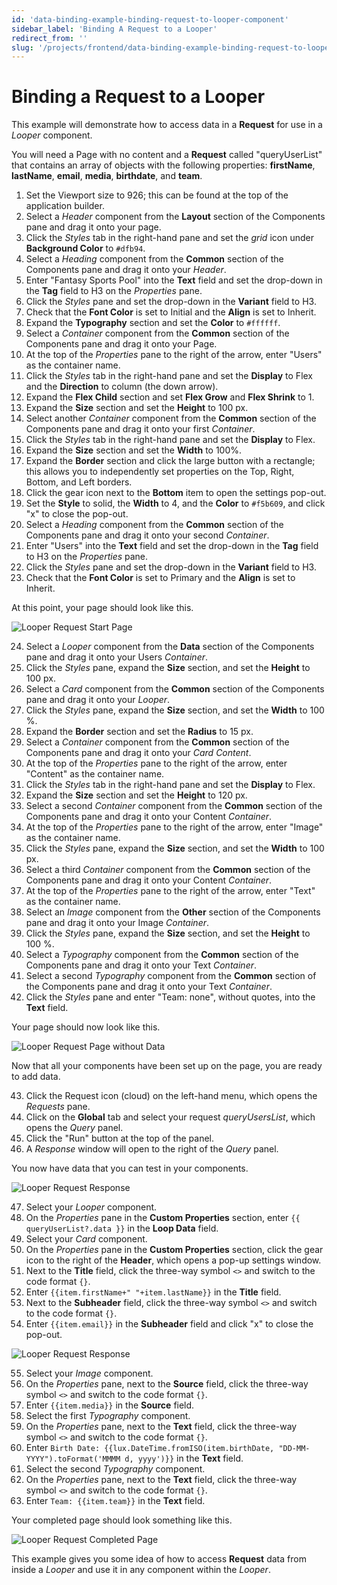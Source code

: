 ```yaml
---
id: 'data-binding-example-binding-request-to-looper-component'
sidebar_label: 'Binding A Request to a Looper'
redirect_from: ''
slug: '/projects/frontend/data-binding-example-binding-request-to-looper-component'
---
```


# Binding a Request to a Looper

This example will demonstrate how to access data in a **Request** for use in a *Looper* component.

You will need a Page with no content and a **Request** called "queryUserList" that contains an array of objects with the following properties: **firstName**, **lastName**, **email**, **media**, **birthdate**, and **team**.

1. Set the Viewport size to 926; this can be found at the top of the application builder.
2. Select a *Header* component from the **Layout** section of the Components pane and drag it onto your page. 
3. Click the *Styles* tab in the right-hand pane and set the *grid* icon under **Background Color** to `#dfb94`.
4. Select a *Heading* component from the **Common** section of the Components pane and drag it onto your *Header*.
5. Enter "Fantasy Sports Pool" into the **Text** field and set the drop-down in the **Tag** field to H3 on the *Properties* pane.
6. Click the *Styles* pane and set the drop-down in the **Variant** field to H3.
7. Check that the **Font Color** is set to Initial and the **Align** is set to Inherit.
8. Expand the **Typography** section and set the **Color** to `#ffffff`.
9. Select a *Container* component from the **Common** section of the Components pane and drag it onto your Page.
10. At the top of the *Properties* pane to the right of the arrow, enter "Users" as the container name.
11. Click the *Styles* tab in the right-hand pane and set the **Display** to Flex and the **Direction** to column (the down arrow).
12. Expand the **Flex Child** section and set **Flex Grow** and **Flex Shrink** to 1.
13. Expand the **Size** section and set the **Height** to 100 px.
14. Select another *Container* component from the **Common** section of the Components pane and drag it onto your first *Container*.
15. Click the *Styles* tab in the right-hand pane and set the **Display** to Flex.
16. Expand the **Size** section and set the **Width** to 100%.
17. Expand the **Border** section and click the large button with a rectangle; this allows you to independently set properties on the Top, Right, Bottom, and Left borders.
18. Click the gear icon next to the **Bottom** item to open the settings pop-out.
19. Set the **Style** to solid, the **Width** to 4, and the **Color** to `#f5b609`, and click "x" to close the pop-out.
20. Select a *Heading* component from the **Common** section of the Components pane and drag it onto your second *Container*.
21. Enter "Users" into the **Text** field and set the drop-down in the **Tag** field to H3 on the *Properties* pane.
22. Click the *Styles* pane and set the drop-down in the **Variant** field to H3.
23. Check that the **Font Color** is set to Primary and the **Align** is set to Inherit.

At this point, your page should look like this.

![Looper Request Start Page](./_images/ab-state-looper-request-1.png)

24. Select a *Looper* component from the **Data** section of the Components pane and drag it onto your Users *Container*.
25. Click the *Styles* pane, expand the **Size** section, and set the **Height** to 100 px.
26. Select a *Card* component from the **Common** section of the Components pane and drag it onto your *Looper*.
27. Click the *Styles* pane, expand the **Size** section, and set the **Width** to 100 %.
28. Expand the **Border** section and set the **Radius** to 15 px.
29. Select a *Container* component from the **Common** section of the Components pane and drag it onto your *Card Content*.
30. At the top of the *Properties* pane to the right of the arrow, enter "Content" as the container name.
31. Click the *Styles* tab in the right-hand pane and set the **Display** to Flex.
32. Expand the **Size** section and set the **Height** to 120 px.
33. Select a second *Container* component from the **Common** section of the Components pane and drag it onto your Content *Container*.
34. At the top of the *Properties* pane to the right of the arrow, enter "Image" as the container name.
35. Click the *Styles* pane, expand the **Size** section, and set the **Width** to 100 px.
36. Select a third *Container* component from the **Common** section of the Components pane and drag it onto your Content *Container*.
37. At the top of the *Properties* pane to the right of the arrow, enter "Text" as the container name.
38. Select an *Image* component from the **Other** section of the Components pane and drag it onto your Image *Container*.
39. Click the *Styles* pane, expand the **Size** section, and set the **Height** to 100 %.
40. Select a *Typography* component from the **Common** section of the Components pane and drag it onto your Text *Container*.
41. Select a second *Typography* component from the **Common** section of the Components pane and drag it onto your Text *Container*.
42. Click the *Styles* pane and enter "Team: none", without quotes, into the **Text** field.

Your page should now look like this.

![Looper Request Page without Data](./_images/ab-state-looper-request-2.png)

Now that all your components have been set up on the page, you are ready to add data.

43. Click the Request icon (cloud) on the left-hand menu, which opens the *Requests* pane.
44. Click on the **Global** tab and select your request *queryUsersList*, which opens the *Query* panel.
45. Click the "Run" button at the top of the panel.
46. A *Response* window will open to the right of the *Query* panel.

You now have data that you can test in your components.

![Looper Request Response](./_images/ab-state-looper-request-3.png)

47. Select your *Looper* component.
48. On the *Properties* pane in the **Custom Properties** section, enter `{{ queryUserList?.data }}` in the **Loop Data** field.
49. Select your *Card* component.
50. On the *Properties* pane in the **Custom Properties** section, click the gear icon to the right of the **Header**, which opens a pop-up settings window.
51. Next to the **Title** field, click the three-way symbol `<>` and switch to the code format `{}`. 
52. Enter `{{item.firstName+" "+item.lastName}}` in the **Title** field.
53. Next to the **Subheader** field, click the three-way symbol `<>` and switch to the code format `{}`. 
54. Enter `{{item.email}}` in the **Subheader** field and click "x" to close the pop-out.

![Looper Request Response](./_images/ab-state-looper-request-4.png)

55. Select your *Image* component.
56. On the *Properties* pane, next to the **Source** field, click the three-way symbol `<>` and switch to the code format `{}`. 
58. Enter `{{item.media}}` in the **Source** field.
59. Select the first *Typography* component.
60. On the *Properties* pane, next to the **Text** field, click the three-way symbol `<>` and switch to the code format `{}`. 
61. Enter `Birth Date: {{lux.DateTime.fromISO(item.birthDate, "DD-MM-YYYY").toFormat('MMMM d, yyyy')}}` in the **Text** field.
62. Select the second *Typography* component.
63. On the *Properties* pane, next to the **Text** field, click the three-way symbol `<>` and switch to the code format `{}`. 
64. Enter `Team: {{item.team}}` in the **Text** field.

Your completed page should look something like this.

![Looper Request Completed Page](./_images/ab-state-looper-request-5.png)

This example gives you some idea of how to access **Request** data from inside a *Looper* and use it in any component within the *Looper*.
